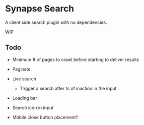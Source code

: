 # Synapse Search

A client side search plugin with no dependencies.

WIP

## Todo
- Minimum # of pages to crawl before starting to deliver results
- Paginate
- Live search
	+ Trigger a search after 1s of inaction in the input

- Loading bar
- Search icon in input
- Mobile close button placement?
